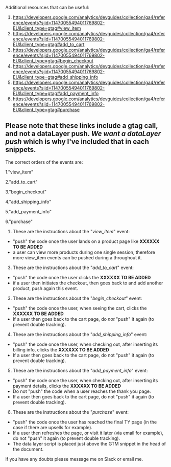 Additional resources that can be useful:

1. https://developers.google.com/analytics/devguides/collection/ga4/reference/events?sjid=11470055494011769802-EU&client_type=gtag#view_item
2. https://developers.google.com/analytics/devguides/collection/ga4/reference/events?sjid=11470055494011769802-EU&client_type=gtag#add_to_cart
3. https://developers.google.com/analytics/devguides/collection/ga4/reference/events?sjid=11470055494011769802-EU&client_type=gtag#begin_checkout
4. https://developers.google.com/analytics/devguides/collection/ga4/reference/events?sjid=11470055494011769802-EU&client_type=gtag#add_shipping_info
5. https://developers.google.com/analytics/devguides/collection/ga4/reference/events?sjid=11470055494011769802-EU&client_type=gtag#add_payment_info
6. https://developers.google.com/analytics/devguides/collection/ga4/reference/events?sjid=11470055494011769802-EU&client_type=gtag#purchase

Please note that these links include a gtag call, and not a dataLayer push. _We want a dataLayer push_ which is why I've included that in each snippets.
----------------------------------------------------------------------
The correct orders of the events are:

1."view_item"

2."add_to_cart"

3."begin_checkout"

4."add_shipping_info"

5."add_payment_info"

6."purchase"


1. These are the instructions about the "_view_item_" event:
- "push" the code once the user lands on a product page like **XXXXXX TO BE ADDED**
- a user can view more products during one single session, therefore more view_item events can be pushed during a throughout it.

  

3. These are the instructions about the "_add_to_cart_" event:
- "push" the code once the user clicks the **XXXXXX TO BE ADDED**
- if a user then initiates the checkout, then goes back to and add another product, push again this event. 


3. These are the instructions about the "_begin_checkout_" event:
- "push" the code once the user, when seeing the cart, clicks the **XXXXXX TO BE ADDED**
- If a user then goes back to the cart page, do _not_ "push" it again (to prevent double tracking).


4. These are the instructions about the "_add_shipping_info_" event:
- "push" the code once the user, when checking out, after inserting its billing info, clicks the **XXXXXX TO BE ADDED**
- If a user then goes back to the cart page, do not "push" it again (to prevent double tracking).


5. These are the instructions about the "_add_payment_info_" event:
- "push" the code once the user, when checking out, after inserting its payment details, clicks the **XXXXXX TO BE ADDED**
- Do not "push" the code when a user reaches the thank you page.
- If a user then goes back to the cart page, do not "push" it again (to prevent double tracking).


6. These are the instructions about the "_purchase_" event:
- "push" the code once the user has reached the final TY page (in the case if there are upsells for example).
- If a user then refreshes the page, or visit it later (via email for example), do not "push" it again (to prevent double tracking).
- The data layer script is placed just above the GTM snippet in the head of the document.


If you have any doubts please message me on Slack or email me. 
